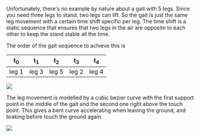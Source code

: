 Unfortunately, there's no example by nature about a gait with 5 legs. Since you need three legs to stand, two legs can lift. So the gait is just the same leg movement with a certain time shift specific per leg. The time shift is a static sequence that ensures that two legs in the air are opposite to each other to keep the stand stable all the time. 

The order of the gait sequence to achieve this is 

| t<sub>0</sub>| t<sub>1</sub> | t<sub>2</sub>| t<sub>3</sub>  | t<sub>4</sub>  |
|------------  | --------------| ------------ | -------------- | -------------- | 
| leg 1        | leg 3         | leg 5        | leg 2          | leg 4          |


<img src="../videos/gaittimeshift.png"/>

The leg movement is modelled by a cubic bezier curve with the first support point in the middle of the gait and the second one right above the touch point. This gives a bent curve accelerating when leaving the ground, and braking before touch the ground again.

<img src="../images/leg-movement.png"/>

